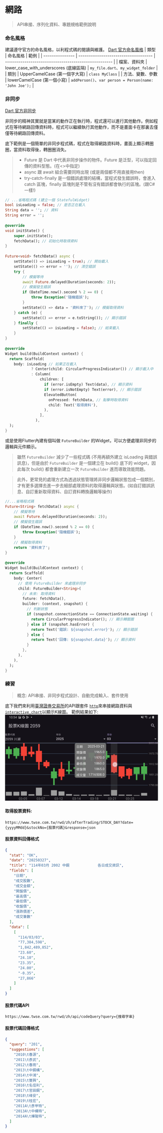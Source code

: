 # 網路
> API串接、序列化資料、專題規格範例說明
### 命名風格
建議遵守官方的命名風格，以利程式碼的閱讀與維護。
[Dart 官方命名風格](https://dart.dev/effective-dart/style)
| 類型             | 命名風格                               | 範例                                                    |
| ---------------- | -------------------------------------- | ------------------------------------------------------- |
| 檔案、資料夾     | lower_case_with_underscores (底線區隔) | `my_file.dart`、`my_widget_folder`                      |
| 類別             | UpperCamelCase (第一個字大寫)          | `class MyClass`                                         |
| 方法、變數、參數 | lowerCamelCase (第一個小寫)            | `addPerson()`、`var person = Person(name: 'John Joe');` |

### 非同步
[Dart 官方非同步](https://dart.dev/libraries/async/async-await)

非同步的精神其實就是當某的動作正在執行時，程式還可以進行其他動作。例如程式在等待網路回傳資料時，程式可以繼續執行其他動作，而不是畫面卡在那裏去僅僅等待網路回傳資料。

底下範例是一個簡單的非同步程式碼，程式在取得網路資料時，畫面上顯示轉圈圈，當資料取得後，轉圈圈消失。
> * Future 是 Dart 中代表非同步操作的物件。Future 是泛型，可以指定回傳的資料型態。(在<>中指定)
> * async 跟 await 組合需要同時出現 (或是兩個都不用直接用then)
> * try-catch-finally 是一個錯誤處理的結構，當程式發生錯誤時，會進入 catch 區塊，finally 區塊則是不管有沒有錯誤都會執行的區塊。(跟C#一樣!)
```dart
// ...省略程式碼 (建立一個 StatefulWidget)
bool isLoading = false; // 是否正在載入
String data = ''; // 資料
String error = '';

@override
void initState() {
    super.initState();
    fetchData(); // 初始化時取得資料
}

Future<void> fetchData() async {
    setState(() => isLoading = true); // 開始載入
    setState(() => error = ''); // 清空錯誤
    try {
        // 模擬等待
        await Future.delayed(Duration(seconds: 2));
        // 模擬發生錯誤
        if (DateTime.now().second % 2 == 0) {
            throw Exception('隨機錯誤');
        }
        setState(() => data = '資料來了'); // 模擬取得資料
    } catch (e) {
        setState(() => error = e.toString()); // 顯示錯誤
    } finally {
        setState(() => isLoading = false); // 結束載入
    }
}

@override
Widget build(BuildContext context) {
  return Scaffold(
    body: isLoading // 如果正在載入
            ? Center(child: CircularProgressIndicator()) // 顯示載入中
            : Column(
                children: [
                  if (error.isEmpty) Text(data), // 顯示資料
                  if (error.isNotEmpty) Text(error), // 顯示錯誤
                  ElevatedButton(
                    onPressed: fetchData, // 點擊時取得資料
                    child: Text('取得資料'),
                  ),
                ],
              ),
  );
}

```
或是使用Flutter內建有個叫做 `FutureBuilder` 的Widget，可以方便處理非同步的邏輯與元件顯示。
> 雖然 `FutureBuilder` 減少了一些程式碼 (不用再額外建立 isLoading 與錯誤訊息)，但是由於 `FutureBuilder` 是一個建立在 build() 底下的 widget，因此每次 build() 都會重新建立一次 `FutureBuilder` 進而導致效能問題。

> 此外，更常見的處理方式為透過狀態管理將非同步邏輯狀態包成一個類別，才有更多選擇去進一步去細部處理資料的取得邏輯與狀態。(如自訂錯誤訊息、自訂重新取得資料、自訂資料轉換邏輯等操作)

```dart
//...省略程式碼
Future<String> fetchData() async {
    // 模擬等待
    await Future.delayed(Duration(seconds: 2));
    // 模擬發生錯誤
    if (DateTime.now().second % 2 == 0) {
        throw Exception('隨機錯誤');
    }
    // 模擬取得資料
    return '資料來了';
}

@override
Widget build(BuildContext context) {
  return Scaffold(
    body: Center(
      // 使用 FutureBuilder 來處理非同步
      child: FutureBuilder<String>(
        // 未來: 取得資料
        future: fetchData(),
        builder: (context, snapshot) {
          // 判斷狀態
          if (snapshot.connectionState == ConnectionState.waiting) {
            return CircularProgressIndicator(); // 顯示轉圈圈
          } else if (snapshot.hasError) {
            return Text('錯誤: ${snapshot.error}'); // 顯示錯誤
          } else {
            return Text('回傳: ${snapshot.data}'); // 顯示資料
          }
        },
      ),
    ),
  );
}
```

### 練習
> 概念: API串接、非同步程式設計、自動完成輸入、套件使用

底下我們來利用[臺灣證券交易所](https://www.twse.com.tw/zh/trading/historical/stock-day.html)的API跟套件 [`http`](https://pub.dev/packages/http)來串接網路資料與[`interactive_chart`](https://pub.dev/packages/interactive_chart)以顯示K線圖。
範例結果如下:
![alt text](Images/k_chart_landscape.jpg)
#### 取得股票資料: 
`https://www.twse.com.tw/rwd/zh/afterTrading/STOCK_DAY?date={yyyyMMdd}&stockNo={股票代碼}&response=json`
#### 股票資料回傳格式
```json
{
  "stat": "OK",
  "date": "20250327",
  "title": "114年03月 2002 中鋼             各日成交資訊",
  "fields": [
    "日期",
    "成交股數",
    "成交金額",
    "開盤價",
    "最高價",
    "最低價",
    "收盤價",
    "漲跌價差",
    "成交筆數"
  ],
  "data": [
    [
      "114/03/03",
      "77,384,598",
      "1,842,489,852",
      "23.60",
      "24.10",
      "23.35",
      "24.00",
      "-0.35",
      "27,866"
    ]
  ]
}

```
#### 股票代碼API 
`https://www.twse.com.tw/rwd/zh/api/codeQuery?query={搜尋字串}`
#### 股票代碼回傳格式
```json
{
  "query": "201",
  "suggestions": [
    "2010\t春源",
    "2011\t彥武",
    "2012\t春雨",
    "2013\t中鋼構",
    "2014\t中鴻",
    "2015\t豐興",
    "2016\t名佳利",
    "2017\t官田鋼",
    "2018\t峰安",
    "2019\t桂宏",
    "2011A\t彥甲特",
    "2013A\t中構特",
    "2014A\t燁隆特",
  ]
}

```